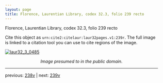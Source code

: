 ```yaml
---
layout: page
title: Florence, Laurentian Library, codex 32.3, folio 239 recto
---
```


Florence, Laurentian Library, codex 32.3, folio 239 recto

Cite this object as `urn:cite2:citelaur:laur32pages.v1:239r`.  The full image is linked to a citation tool you can use to cite regions of the image.

[![laur32_3_0485](http://www.homermultitext.org/iipsrv?IIIF=/project/homer/pyramidal/deepzoom/citelaur/laur32imgs/v1/laur32_3_0485.tif/full/800,/0/default.jpg)](http://www.homermultitext.org/ict2/?urn=urn:cite2:citelaur:laur32imgs.v1:laur32_3_0485) 

<p style="text-align: center; font-style: italic;">Image presumed to in the public domain.</p>

---

previous: [238v](../238v/) | next: [239v](../239v/)
